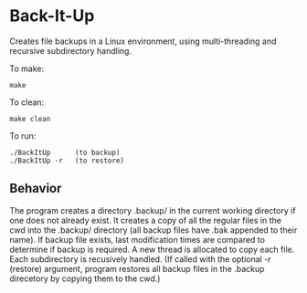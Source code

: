 # Back-It-Up
Creates file backups in a Linux environment, using multi-threading and recursive subdirectory handling.

To make:

    make

To clean:

    make clean

To run:

    ./BackItUp      (to backup)
    ./BackItUp -r   (to restore)

## Behavior
The program creates a directory .backup/ in the current working directory if one does not already exist. It creates a copy of all the regular files in the cwd into the .backup/ directory (all backup files have .bak appended to their name). 
If backup file exists, last modification times are compared to determine if backup is required. A new thread is allocated to copy each file. Each subdirectory is recusively handled. 
(If called with the optional -r (restore) argument, program restores all backup files in the .backup direcetory by copying them to the cwd.)
